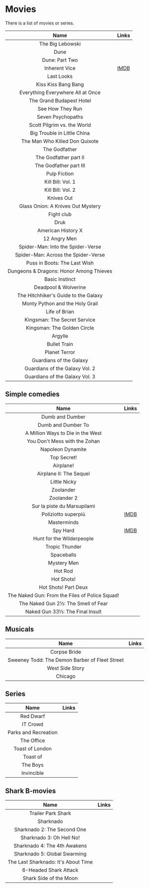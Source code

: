 # Movies

There is a list of movies or series.

| Name                                    | Links                                         |
|:---------------------------------------:|:---------------------------------------------:|
| The Big Lebowski                        |                                               |
| Dune                                    |                                               |
| Dune: Part Two                          |                                               |
| Inherent Vice                           | [IMDB](https://www.imdb.com/title/tt1791528/) |
| Last Looks                              |                                               |
| Kiss Kiss Bang Bang                     |                                               |
| Everything Everywhere All at Once       |                                               |
| The Grand Budapest Hotel                |                                               |
| See How They Run                        |                                               |
| Seven Psychopaths                       |                                               |
| Scott Pilgrim vs. the World             |                                               |
| Big Trouble in Little China             |                                               |
| The Man Who Killed Don Quixote          |                                               |
| The Godfather                           |                                               |
| The Godfather part II                   |                                               |
| The Godfather part III                  |                                               |
| Pulp Fiction                            |                                               |
| Kill Bill: Vol. 1                       |                                               |
| Kill Bill: Vol. 2                       |                                               |
| Knives Out                              |                                               |
| Glass Onion: A Knives Out Mystery       |                                               |
| Fight club                              |                                               |
| Druk                                    |                                               |
| American History X                      |                                               |
| 12 Angry Men                            |                                               |
| Spider-Man: Into the Spider-Verse       |                                               |
| Spider-Man: Across the Spider-Verse     |                                               |
| Puss in Boots: The Last Wish            |                                               |
| Dungeons & Dragons: Honor Among Thieves |                                               |
| Basic Instinct                          |                                               |
| Deadpool & Wolverine                    |                                               |
| The Hitchhiker's Guide to the Galaxy    |                                               |
| Monty Python and the Holy Grail         |                                               |
| Life of Brian                           |                                               |
| Kingsman: The Secret Service            |                                               |
| Kingsman: The Golden Circle             |                                               |
| Argylle                                 |                                               |
| Bullet Train                            |                                               |
| Planet Terror                           |                                               |
| Guardians of the Galaxy                 |                                               |
| Guardians of the Galaxy Vol. 2          |                                               |
| Guardians of the Galaxy Vol. 3          |                                               |

## Simple comedies

| Name                                           | Links                                         |
|:----------------------------------------------:|:---------------------------------------------:|
| Dumb and Dumber                                |                                               |
| Dumb and Dumber To                             |                                               |
| A Million Ways to Die in the West              |                                               |
| You Don't Mess with the Zohan                  |                                               |
| Napoleon Dynamite                              |                                               |
| Top Secret!                                    |                                               |
| Airplane!                                      |                                               |
| Airplane II: The Sequel                        |                                               |
| Little Nicky                                   |                                               |
| Zoolander                                      |                                               |
| Zoolander 2                                    |                                               |
| Sur la piste du Marsupilami                    |                                               |
| Poliziotto superpiù                            | [IMDB](https://www.imdb.com/title/tt0082924/) |
| Masterminds                                    |                                               |
| Spy Hard                                       | [IMDB](https://www.imdb.com/title/tt0117723/) |
| Hunt for the Wilderpeople                      |                                               |
| Tropic Thunder                                 |                                               |
| Spaceballs                                     |                                               |
| Mystery Men                                    |                                               |
| Hot Rod                                        |                                               |
| Hot Shots!                                     |                                               |
| Hot Shots! Part Deux                           |                                               |
| The Naked Gun: From the Files of Police Squad! |                                               |
| The Naked Gun 2½: The Smell of Fear            |                                               |
| Naked Gun 33⅓: The Final Insult                |                                               |

## Musicals

| Name                                           | Links |
|:----------------------------------------------:|:-----:|
| Corpse Bride                                   |       |
| Sweeney Todd: The Demon Barber of Fleet Street |       |
| West Side Story                                |       |
| Chicago                                        |       |

## Series

| Name                 | Links |
|:--------------------:|:-----:|
| Red Dwarf            |       |
| IT Crowd             |       |
| Parks and Recreation |       |
| The Office           |       |
| Toast of London      |       |
| Toast of             |       |
| The Boys             |       |
| Invincible           |       |

## Shark B-movies

| Name                                | Links |
|:-----------------------------------:|:-----:|
| Trailer Park Shark                  |       |
| Sharknado                           |       |
| Sharknado 2: The Second One         |       |
| Sharknado 3: Oh Hell No!            |       |
| Sharknado 4: The 4th Awakens        |       |
| Sharknado 5: Global Swarming        |       |
| The Last Sharknado: It's About Time |       |
| 6-Headed Shark Attack               |       |
| Shark Side of the Moon              |       |
